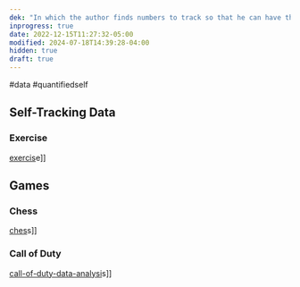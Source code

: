 ```yaml
---
dek: "In which the author finds numbers to track so that he can have the pleasurable experience of watching them slowly improve over time"
inprogress: true
date: 2022-12-15T11:27:32-05:00
modified: 2024-07-18T14:39:28-04:00
hidden: true
draft: true
---
```


#data #quantifiedself

## Self-Tracking Data

### Exercise

[exercis](exercis)e]]

## Games
### Chess

[ches](ches)s]]

### Call of Duty

[call-of-duty-data-analysi](call-of-duty-data-analysi)s]]
